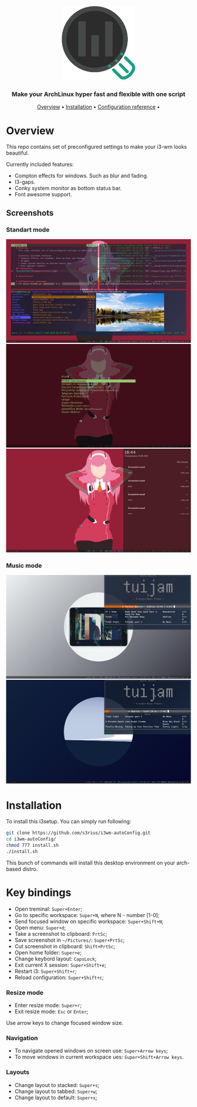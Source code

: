 <h1 align="center">
  <img src="images/logo.png" alt="Logo" height="200">
</h1>

<h3 align="center">Make your ArchLinux hyper fast and flexible with one script</h3>


<p align="center">
  <a href="#overview">Overview</a> •
  <a href="#installation">Installation</a> •
  <a href="#configuration-reference">Configuration reference</a> •
</p>

# Overview
  This repo contains set of preconfigured settings to make your i3-wm looks beautiful.
  
  Currently included features:  
  * Compton effects for windows. Such as blur and fading.
  * I3-gaps.
  * Conky system monitor as bottom status bar.
  * Font awesome support.
## Screenshots

### Standart mode

![screenshot1](images/screen1.png)
![screenshot2](images/screen2.png)
![screenshot3](images/screen3.png)

### Music mode

![music1](images/music_screen1.png)
![music2](images/music_screen2.png)

# Installation
To install this i3setup. You can simply run following:
```bash
git clone https://github.com/s3rius/i3wm-autoConfig.git
cd i3wm-autoConfig/
chmod 777 install.sh
./install.sh
```
This bunch of commands will install this desktop environment on your arch-based distro.

# Key bindings

* Open treminal: `Super+Enter`;
* Go to specific workspace: `Super+N`, where N - number [1-0];
* Send focused window on specific workspace: `Super+Shift+N`;
* Open menu: `Super+d`;
* Take a screenshot to clipboard: `PrtSc`;
* Save screenshot in `~/Pictures/`: `Super+PrtSc`;
* Cut screenshot in clipboard: `Shift+PrtSc`;
* Open home folder: `Super+e`;
* Change keybord layout: `CapsLock`;
* Exit current X session: `Super+Shift+e`;
* Restart i3: `Super+Shift+r`;
* Reload configuration: `Super+Shift+c`;

### Resize mode
* Enter resize mode: `Super+r`;
* Exit resize mode: `Esc` or `Enter`;

Use arrow keys to change focused window size.

### Navigation
* To navigate opened windows on screen use: `Super+Arrow keys`;
* To move windows in current workspace ues: `Super+Shift+Arrow keys`.
### Layouts
* Change layout to stacked: `Super+s`;
* Change layout to tabbed: `Super+w`;
* Change layout to default: `Super+x`;
